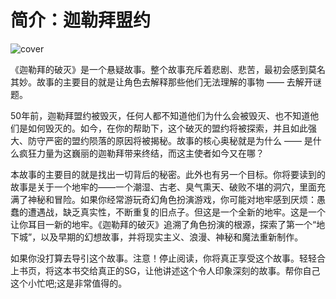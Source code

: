 # 简介：迦勒拜盟约

![cover](/cover.jpg)

《迦勒拜的破灭》是一个悬疑故事。整个故事充斥着悲剧、悲苦，最初会感到莫名其妙。故事的主要目的就是让角色去解释那些他们无法理解的事物 —— 去解开谜题。



50年前，迦勒拜盟约被毁灭，任何人都不知道他们为什么会被毁灭、也不知道他们是如何毁灭的。如今，在你的帮助下，这个破灭的盟约将被探索，并且如此强大、防守严密的盟约陨落的原因将被揭秘。故事的核心奥秘就是为什么 —— 是什么疯狂力量为这巍丽的迦勒拜带来终结，而这主使者如今又在哪？



本故事的主要目的就是找出一切背后的秘密。此外也有另一个目标。你将要读到的故事是关于一个地牢的——一个潮湿、古老、臭气熏天、破败不堪的洞穴，里面充满了神秘和冒险。如果你经常游玩奇幻角色扮演游戏，你可能对地牢感到厌烦：愚蠢的遭遇战，缺乏真实性，不断重复的旧点子。但这是一个全新的地牢。这是一个让你耳目一新的地牢。《迦勒拜的破灭》追溯了角色扮演的根源，探索了第一个“地下城”，以及早期的幻想故事，并将现实主义、浪漫、神秘和魔法重新制作。


如果你没打算去导引这个故事。注意！停止阅读，你将真正享受这个故事。轻轻合上书页，将这本书交给真正的SG，让他讲述这个令人印象深刻的故事。帮你自己这个小忙吧;这是非常值得的。